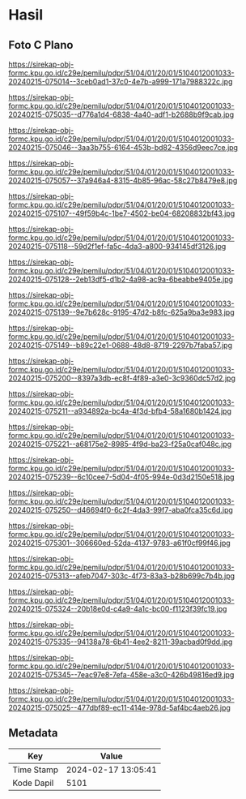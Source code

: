 # Hasil

## Foto C Plano

https://sirekap-obj-formc.kpu.go.id/c29e/pemilu/pdpr/51/04/01/20/01/5104012001033-20240215-075014--3ceb0ad1-37c0-4e7b-a999-171a7988322c.jpg

https://sirekap-obj-formc.kpu.go.id/c29e/pemilu/pdpr/51/04/01/20/01/5104012001033-20240215-075035--d776a1d4-6838-4a40-adf1-b2688b9f9cab.jpg

https://sirekap-obj-formc.kpu.go.id/c29e/pemilu/pdpr/51/04/01/20/01/5104012001033-20240215-075046--3aa3b755-6164-453b-bd82-4356d9eec7ce.jpg

https://sirekap-obj-formc.kpu.go.id/c29e/pemilu/pdpr/51/04/01/20/01/5104012001033-20240215-075057--37a946a4-8315-4b85-96ac-58c27b8479e8.jpg

https://sirekap-obj-formc.kpu.go.id/c29e/pemilu/pdpr/51/04/01/20/01/5104012001033-20240215-075107--49f59b4c-1be7-4502-be04-68208832bf43.jpg

https://sirekap-obj-formc.kpu.go.id/c29e/pemilu/pdpr/51/04/01/20/01/5104012001033-20240215-075118--59d2f1ef-fa5c-4da3-a800-934145df3126.jpg

https://sirekap-obj-formc.kpu.go.id/c29e/pemilu/pdpr/51/04/01/20/01/5104012001033-20240215-075128--2eb13df5-d1b2-4a98-ac9a-6beabbe9405e.jpg

https://sirekap-obj-formc.kpu.go.id/c29e/pemilu/pdpr/51/04/01/20/01/5104012001033-20240215-075139--9e7b628c-9195-47d2-b8fc-625a9ba3e983.jpg

https://sirekap-obj-formc.kpu.go.id/c29e/pemilu/pdpr/51/04/01/20/01/5104012001033-20240215-075149--b89c22e1-0688-48d8-8719-2297b7faba57.jpg

https://sirekap-obj-formc.kpu.go.id/c29e/pemilu/pdpr/51/04/01/20/01/5104012001033-20240215-075200--8397a3db-ec8f-4f89-a3e0-3c9360dc57d2.jpg

https://sirekap-obj-formc.kpu.go.id/c29e/pemilu/pdpr/51/04/01/20/01/5104012001033-20240215-075211--a934892a-bc4a-4f3d-bfb4-58a1680b1424.jpg

https://sirekap-obj-formc.kpu.go.id/c29e/pemilu/pdpr/51/04/01/20/01/5104012001033-20240215-075221--a68175e2-8985-4f9d-ba23-f25a0caf048c.jpg

https://sirekap-obj-formc.kpu.go.id/c29e/pemilu/pdpr/51/04/01/20/01/5104012001033-20240215-075239--6c10cee7-5d04-4f05-994e-0d3d2150e518.jpg

https://sirekap-obj-formc.kpu.go.id/c29e/pemilu/pdpr/51/04/01/20/01/5104012001033-20240215-075250--d46694f0-6c2f-4da3-99f7-aba0fca35c6d.jpg

https://sirekap-obj-formc.kpu.go.id/c29e/pemilu/pdpr/51/04/01/20/01/5104012001033-20240215-075301--306660ed-52da-4137-9783-a61f0cf99f46.jpg

https://sirekap-obj-formc.kpu.go.id/c29e/pemilu/pdpr/51/04/01/20/01/5104012001033-20240215-075313--afeb7047-303c-4f73-83a3-b28b699c7b4b.jpg

https://sirekap-obj-formc.kpu.go.id/c29e/pemilu/pdpr/51/04/01/20/01/5104012001033-20240215-075324--20b18e0d-c4a9-4a1c-bc00-f1123f39fc19.jpg

https://sirekap-obj-formc.kpu.go.id/c29e/pemilu/pdpr/51/04/01/20/01/5104012001033-20240215-075335--94138a78-6b41-4ee2-8211-39acbad0f9dd.jpg

https://sirekap-obj-formc.kpu.go.id/c29e/pemilu/pdpr/51/04/01/20/01/5104012001033-20240215-075345--7eac97e8-7efa-458e-a3c0-426b49816ed9.jpg

https://sirekap-obj-formc.kpu.go.id/c29e/pemilu/pdpr/51/04/01/20/01/5104012001033-20240215-075025--477dbf89-ec11-414e-978d-5af4bc4aeb26.jpg


## Metadata

| Key        | Value               |
| ---------- | ------------------- |
| Time Stamp | 2024-02-17 13:05:41 |
| Kode Dapil | 5101                |



